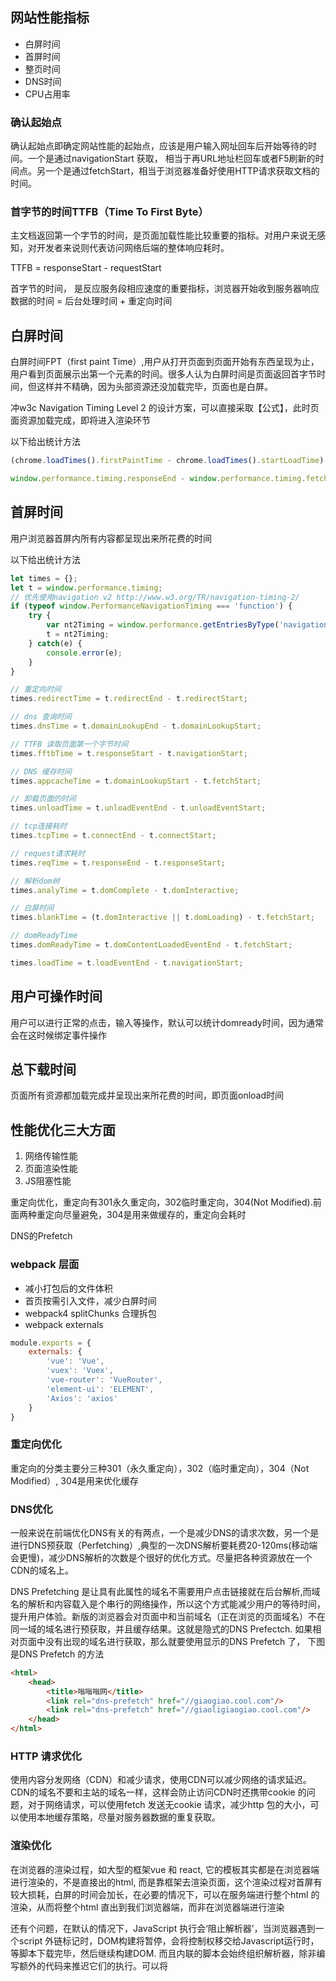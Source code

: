 ## 网站性能指标

- 白屏时间
- 首屏时间
- 整页时间
- DNS时间
- CPU占用率



### 确认起始点

确认起始点即确定网站性能的起始点，应该是用户输入网址回车后开始等待的时间。一个是通过navigationStart 获取， 相当于再URL地址栏回车或者F5刷新的时间点。另一个是通过fetchStart，相当于浏览器准备好使用HTTP请求获取文档的时间。



### 首字节的时间TTFB（Time To First Byte）

主文档返回第一个字节的时间，是页面加载性能比较重要的指标。对用户来说无感知，对开发者来说则代表访问网络后端的整体响应耗时。

TTFB = responseStart - requestStart

首字节的时间， 是反应服务段相应速度的重要指标，浏览器开始收到服务器响应数据的时间 = 后台处理时间 + 重定向时间



## 白屏时间

白屏时间FPT（first paint Time）,用户从打开页面到页面开始有东西呈现为止，用户看到页面展示出第一个元素的时间。很多人认为白屏时间是页面返回首字节时间，但这样并不精确，因为头部资源还没加载完毕，页面也是白屏。

冲w3c Navigation Timing Level 2 的设计方案，可以直接采取【公式】，此时页面资源加载完成，即将进入渲染环节

 以下给出统计方法

``` javascript
(chrome.loadTimes().firstPaintTime - chrome.loadTimes().startLoadTime) * 1000

window.performance.timing.responseEnd - window.performance.timing.fetchStart
```



## 首屏时间

用户浏览器首屏内所有内容都呈现出来所花费的时间

以下给出统计方法

``` javascript
let times = {};
let t = window.performance.timing;
// 优先使用navigation v2 http://www.w3.org/TR/navigation-timing-2/
if (typeof window.PerformanceNavigationTiming === 'function') {
    try {
        var nt2Timing = window.performance.getEntriesByType('navigation')[0];
        t = nt2Timing;
    } catch(e) {
        console.error(e);
    }
}

// 重定向时间
times.redirectTime = t.redirectEnd - t.redirectStart;

// dns 查询时间
times.dnsTime = t.domainLookupEnd - t.domainLookupStart;

// TTFB 读取页面第一个字节时间
times.fftbTime = t.responseStart - t.navigationStart;

// DNS 缓存时间
times.appcacheTime = t.domainLookupStart - t.fetchStart;

// 卸载页面的时间
times.unloadTime = t.unloadEventEnd - t.unloadEventStart;

// tcp连接耗时
times.tcpTime = t.connectEnd - t.connectStart;

// request请求耗时
times.reqTime = t.responseEnd - t.responseStart;

// 解析dom树
times.analyTime = t.domComplete - t.domInteractive;

// 白屏时间
times.blankTime = (t.domInteractive || t.domLoading) - t.fetchStart;

// domReadyTime
times.domReadyTime = t.domContentLoadedEventEnd - t.fetchStart;

times.loadTime = t.loadEventEnd - t.navigationStart;
```



## 用户可操作时间

用户可以进行正常的点击，输入等操作，默认可以统计domready时间，因为通常会在这时候绑定事件操作



## 总下载时间

页面所有资源都加载完成并呈现出来所花费的时间，即页面onload时间



## 性能优化三大方面

1. 网络传输性能
2. 页面渲染性能
3. JS阻塞性能

重定向优化，重定向有301永久重定向，302临时重定向，304(Not Modified).前面两种重定向尽量避免，304是用来做缓存的，重定向会耗时

DNS的Prefetch



### webpack 层面

- 减小打包后的文件体积
- 首页按需引入文件，减少白屏时间
- webpack4 splitChunks 合理拆包
- webpack externals

``` javascript
module.exports = {
    externals: {
        'vue': 'Vue',
        'vuex': 'Vuex',
        'vue-router': 'VueRouter',
		'element-ui': 'ELEMENT',
        'Axios': 'axios'
    }
}
```





### 重定向优化

重定向的分类主要分三种301（永久重定向），302（临时重定向），304（Not Modified）, 304是用来优化缓存



### DNS优化

一般来说在前端优化DNS有关的有两点，一个是减少DNS的请求次数，另一个是进行DNS预获取（Perfetching）,典型的一次DNS解析要耗费20-120ms(移动端会更慢)，减少DNS解析的次数是个很好的优化方式。尽量把各种资源放在一个CDN的域名上。

DNS Prefetching 是让具有此属性的域名不需要用户点击链接就在后台解析,而域名的解析和内容载入是个串行的网络操作，所以这个方式能减少用户的等待时间，提升用户体验。新版的浏览器会对页面中和当前域名（正在浏览的页面域名）不在同一域的域名进行预获取，并且缓存结果。这就是隐式的DNS Prefectch. 如果相对页面中没有出现的域名进行获取，那么就要使用显示的DNS Prefetch 了， 下图是DNS Prefetch 的方法

``` html
<html>
    <head>
        <title>嗡嗡嗡网</title>
        <link rel="dns-prefetch" href="//giaogiao.cool.com"/>
        <link rel="dns-prefetch" href="//giaoligiaogiao.cool.com"/>
    </head>
</html>
```



### HTTP 请求优化

使用内容分发网络（CDN）和减少请求，使用CDN可以减少网络的请求延迟。CDN的域名不要和主站的域名一样，这样会防止访问CDN时还携带cookie 的问题，对于网络请求，可以使用fetch 发送无cookie 请求，减少http 包的大小，可以使用本地缓存策略，尽量对服务器数据的重复获取。



### 渲染优化

在浏览器的渲染过程，如大型的框架vue 和 react, 它的模板其实都是在浏览器端进行渲染的，不是直接出的html, 而是靠框架去渲染页面，这个渲染过程对首屏有较大损耗，白屏的时间会加长，在必要的情况下，可以在服务端进行整个html 的渲染，从而将整个html 直出到我们浏览器端，而非在浏览器端进行渲染



还有个问题，在默认的情况下，JavaScript 执行会‘阻止解析器’，当浏览器遇到一个script 外链标记时，DOM构建将暂停，会将控制权移交给Javascript运行时，等脚本下载完毕，然后继续构建DOM. 而且内联的脚本会始终组织解析器，除非编写额外的代码来推迟它们的执行。可以将<script> 标签移动到页面底部，也可以用defer 或 async 延迟执行。defer 和 async 的区别就是defer 是有序的，async 是无序的，只要下载完毕就会立即执行。或者使用异步编程的方法，比如setTimeout, 也可以使用多线程webworker, 他们不会阻碍DOM的渲染